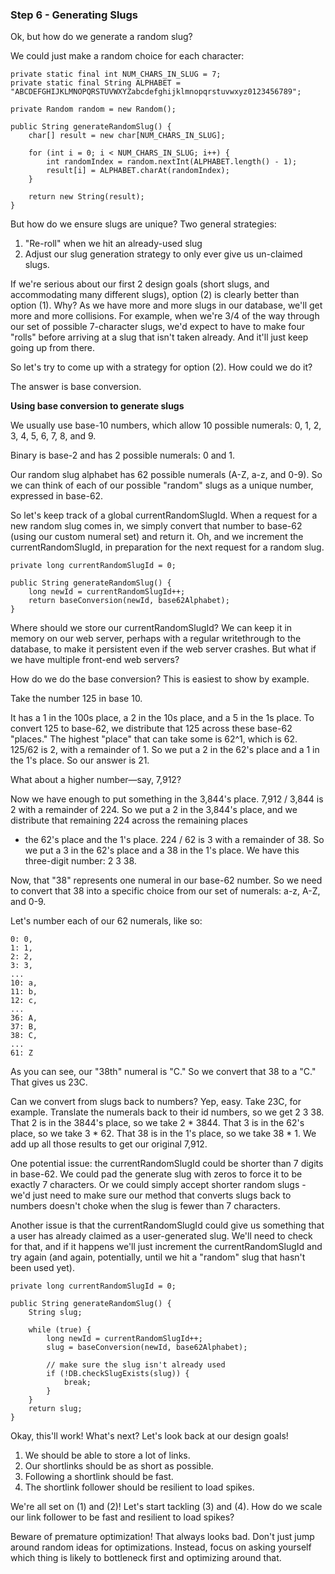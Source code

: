 ### Step 6 - Generating Slugs

Ok, but how do we generate a random slug?

We could just make a random choice for each character:
```
private static final int NUM_CHARS_IN_SLUG = 7;
private static final String ALPHABET = "ABCDEFGHIJKLMNOPQRSTUVWXYZabcdefghijklmnopqrstuvwxyz0123456789";

private Random random = new Random();

public String generateRandomSlug() {
    char[] result = new char[NUM_CHARS_IN_SLUG];

    for (int i = 0; i < NUM_CHARS_IN_SLUG; i++) {
        int randomIndex = random.nextInt(ALPHABET.length() - 1);
        result[i] = ALPHABET.charAt(randomIndex);
    }

    return new String(result);
}
```

But how do we ensure slugs are unique? Two general strategies:
1. "Re-roll" when we hit an already-used slug
2. Adjust our slug generation strategy to only ever give us un-claimed slugs.

If we're serious about our first 2 design goals (short slugs, and accommodating many different 
slugs), option (2) is clearly better than option (1). Why? As we have more and more slugs in our 
database, we'll get more and more collisions. For example, when we're 3/4 of the way through our set 
of possible 7-character slugs, we'd expect to have to make four "rolls" before arriving at a slug 
that isn't taken already. And it'll just keep going up from there.

So let's try to come up with a strategy for option (2). How could we do it?

The answer is base conversion.

**Using base conversion to generate slugs**

We usually use base-10 numbers, which allow 10 possible numerals: 0, 1, 2, 3, 4, 5, 6, 7, 8, and 9.

Binary is base-2 and has 2 possible numerals: 0 and 1.

Our random slug alphabet has 62 possible numerals (A-Z, a-z, and 0-9). So we can think of each of our 
possible "random" slugs as a unique number, expressed in base-62.

So let's keep track of a global currentRandomSlugId. When a request for a new random slug comes in, 
we simply convert that number to base-62 (using our custom numeral set) and return it. Oh, and we 
increment the currentRandomSlugId, in preparation for the next request for a random slug.
```
private long currentRandomSlugId = 0;

public String generateRandomSlug() {
    long newId = currentRandomSlugId++;
    return baseConversion(newId, base62Alphabet);
}
```

Where should we store our currentRandomSlugId? We can keep it in memory on our web server, perhaps 
with a regular writethrough to the database, to make it persistent even if the web server crashes. 
But what if we have multiple front-end web servers?

How do we do the base conversion? This is easiest to show by example.

Take the number 125 in base 10.

It has a 1 in the 100s place, a 2 in the 10s place, and a 5 in the 1s place. To convert 125 to 
base-62, we distribute that 125 across these base-62 "places." The highest "place" that can take 
some is 62^1​​, which is 62. 125/62 is 2, with a remainder of 1. So we put a 2 in the 62's place and a 
1 in the 1's place. So our answer is 21.

What about a higher number—say, 7,912?

Now we have enough to put something in the 3,844's place. 7,912 / 3,844 is 2 with a remainder of 224. 
So we put a 2 in the 3,844's place, and we distribute that remaining 224 across the remaining places 
- the 62's place and the 1's place. 224 / 62 is 3 with a remainder of 38. So we put a 3 in the 62's 
place and a 38 in the 1's place. We have this three-digit number: 2 3 38.

Now, that "38" represents one numeral in our base-62 number. So we need to convert that 38 into a 
specific choice from our set of numerals: a-z, A-Z, and 0-9.

Let's number each of our 62 numerals, like so:
```
0: 0,
1: 1,
2: 2,
3: 3,
...
10: a,
11: b,
12: c,
...
36: A,
37: B,
38: C,
...
61: Z
```

As you can see, our "38th" numeral is "C." So we convert that 38 to a "C." That gives us 23C.

Can we convert from slugs back to numbers? Yep, easy. Take 23C, for example. Translate the numerals 
back to their id numbers, so we get 2 3 38. That 2 is in the 3844's place, so we take 2 * 3844. That 
3 is in the 62's place, so we take 3 * 62. That 38 is in the 1's place, so we take 38 * 1. We add up 
all those results to get our original 7,912.

One potential issue: the currentRandomSlugId could be shorter than 7 digits in base-62. We could pad 
the generate slug with zeros to force it to be exactly 7 characters. Or we could simply accept 
shorter random slugs - we'd just need to make sure our method that converts slugs back to numbers 
doesn't choke when the slug is fewer than 7 characters.

Another issue is that the currentRandomSlugId could give us something that a user has already 
claimed as a user-generated slug. We'll need to check for that, and if it happens we'll just 
increment the currentRandomSlugId and try again (and again, potentially, until we hit a "random" 
slug that hasn't been used yet).

```
private long currentRandomSlugId = 0;

public String generateRandomSlug() {
    String slug;

    while (true) {
        long newId = currentRandomSlugId++;
        slug = baseConversion(newId, base62Alphabet);

        // make sure the slug isn't already used
        if (!DB.checkSlugExists(slug)) {
            break;
        }
    }
    return slug;
}
```

Okay, this'll work! What's next? Let's look back at our design goals!
1. We should be able to store a lot of links.
2. Our shortlinks should be as short as possible.
3. Following a shortlink should be fast.
4. The shortlink follower should be resilient to load spikes.

We're all set on (1) and (2)! Let's start tackling (3) and (4). How do we scale our link follower to 
be fast and resilient to load spikes?

Beware of premature optimization! That always looks bad. Don't just jump around random ideas for 
optimizations. Instead, focus on asking yourself which thing is likely to bottleneck first and 
optimizing around that.
